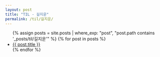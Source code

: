 ```yaml
---
layout: post
title: "TIL - 길지운"
permalink: /til/길지운/
---
```


<ul>
  {% assign posts = site.posts | where_exp: "post", "post.path contains '_posts/til/길지운'" %}
  {% for post in posts %}
    <li>
      <a href="{{ post.url }}">{{ post.title }}</a>
    </li>
  {% endfor %}
</ul>

